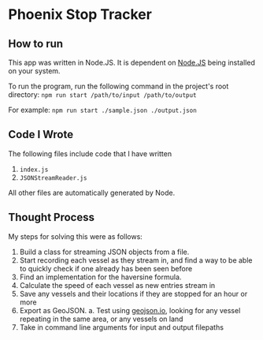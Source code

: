 # Phoenix Stop Tracker


## How to run
This app was written in Node.JS. It is dependent on [Node.JS](https://nodejs.org/en/download/current) being installed on your system.

To run the program, run the following command in the project's root directory: 
`npm run start /path/to/input /path/to/output`

For example: `npm run start ./sample.json ./output.json`

## Code I Wrote
The following files include code that I have written
1) `index.js`
2) `JSONStreamReader.js`

All other files are automatically generated by Node.

## Thought Process
My steps for solving this were as follows:
1. Build a class for streaming JSON objects from a file.
2. Start recording each vessel as they stream in, and find a way to be able to quickly check if one already has been seen before
3. Find an implementation for the haversine formula.
4. Calculate the speed of each vessel as new entries stream in
5. Save any vessels and their locations if they are stopped for an hour or more
6. Export as GeoJSON.
a. Test using [geojson.io](https://geojson.io/), looking for any vessel repeating in the same area, or any vessels on land
7. Take in command line arguments for input and output filepaths
